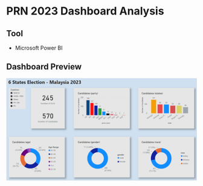 # PRN 2023 Dashboard Analysis

## Tool

- Microsoft Power BI

## Dashboard Preview

![Dashboard](Dashboard_Preview.png)
